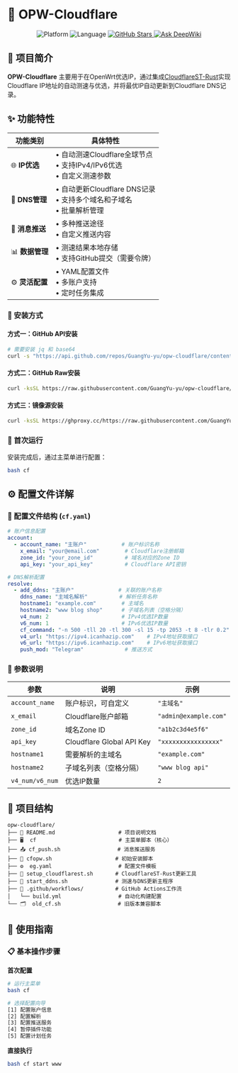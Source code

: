 # 🚀 OPW-Cloudflare

<p align="center">
  <img src="https://img.shields.io/badge/Platform-OpenWrt%20%7C%20Linux-blue.svg" alt="Platform">
  <img src="https://img.shields.io/badge/Language-Bash%20%7C%20Shell-blue.svg" alt="Language">
  <a href="https://github.com/GuangYu-yu/opw-cloudflare">
    <img src="https://img.shields.io/github/stars/GuangYu-yu/opw-cloudflare?style=social" alt="GitHub Stars">
  </a>
  <a href="https://deepwiki.com/GuangYu-yu/opw-cloudflare">
    <img src="https://deepwiki.com/badge.svg" alt="Ask DeepWiki">
  </a>
</p>

## 📖 项目简介

**OPW-Cloudflare** 主要用于在OpenWrt优选IP，通过集成[CloudflareST-Rust](https://github.com/GuangYu-yu/CloudflareST-Rust)实现Cloudflare IP地址的自动测速与优选，并将最优IP自动更新到Cloudflare DNS记录。

## ✨ 功能特性

| 功能类别 | 具体特性 |
|---------|---------|
| 🌐 **IP优选** | • 自动测速Cloudflare全球节点<br>• 支持IPv4/IPv6优选<br>• 自定义测速参数 |
| 🔄 **DNS管理** | • 自动更新Cloudflare DNS记录<br>• 支持多个域名和子域名<br>• 批量解析管理 |
| 📱 **消息推送** | • 多种推送途径<br>• 自定义推送内容 |
| 📊 **数据管理** | • 测速结果本地存储<br>• 支持GitHub提交（需要令牌）<br> |
| ⚙️ **灵活配置** | • YAML配置文件<br>• 多账户支持<br>• 定时任务集成 |

### 🔧 安装方式

#### 方式一：GitHub API安装
```bash
# 需要安装 jq 和 base64
curl -s "https://api.github.com/repos/GuangYu-yu/opw-cloudflare/contents/cfopw.sh" | jq -r '.content' | base64 -d | bash
```

#### 方式二：GitHub Raw安装
```bash
curl -ksSL https://raw.githubusercontent.com/GuangYu-yu/opw-cloudflare/main/cfopw.sh | bash
```

#### 方式三：镜像源安装
```bash
curl -ksSL https://ghproxy.cc/https://raw.githubusercontent.com/GuangYu-yu/opw-cloudflare/main/cfopw.sh | bash
```

### 🎯 首次运行

安装完成后，通过主菜单进行配置：
```bash
bash cf
```

## ⚙️ 配置文件详解

### 📄 配置文件结构 (`cf.yaml`)

```yaml
# 账户信息配置
account:
  - account_name: "主账户"           # 账户标识名称
    x_email: "your@email.com"        # Cloudflare注册邮箱
    zone_id: "your_zone_id"          # 域名对应的Zone ID
    api_key: "your_api_key"          # Cloudflare API密钥

# DNS解析配置
resolve:
  - add_ddns: "主账户"              # 关联的账户名称
    ddns_name: "主域名解析"          # 解析任务名称
    hostname1: "example.com"        # 主域名
    hostname2: "www blog shop"      # 子域名列表（空格分隔）
    v4_num: 2                       # IPv4优选IP数量
    v6_num: 1                       # IPv6优选IP数量
    cf_command: "-n 500 -tll 20 -tl 300 -sl 15 -tp 2053 -t 8 -tlr 0.2"  # 测速参数
    v4_url: "https://ipv4.icanhazip.com"    # IPv4地址获取接口
    v6_url: "https://ipv6.icanhazip.com"    # IPv6地址获取接口
    push_mod: "Telegram"             # 推送方式
```

### 🔑 参数说明

| 参数 | 说明 | 示例 |
|-----|------|------|
| `account_name` | 账户标识，可自定义 | `"主域名"` |
| `x_email` | Cloudflare账户邮箱 | `"admin@example.com"` |
| `zone_id` | 域名Zone ID | `"a1b2c3d4e5f6"` |
| `api_key` | Cloudflare Global API Key | `"xxxxxxxxxxxxxxxx"` |
| `hostname1` | 需要解析的主域名 | `"example.com"` |
| `hostname2` | 子域名列表（空格分隔） | `"www blog api"` |
| `v4_num/v6_num` | 优选IP数量 | `2` |

## 📁 项目结构

```
opw-cloudflare/
├── 📄 README.md                    # 项目说明文档
├── 🖥️  cf                          # 主菜单脚本（核心）
├── 📤 cf_push.sh                  # 消息推送服务
├── 🚀 cfopw.sh                    # 初始安装脚本
├── ⚙️  eg.yaml                     # 配置文件模板
├── 🔄 setup_cloudflarest.sh       # CloudflareST-Rust更新工具
├── 🎯 start_ddns.sh               # 测速与DNS更新主程序
├── 📁 .github/workflows/          # GitHub Actions工作流
│   └── build.yml                  # 自动化构建配置
└── 🗂️  old_cf.sh                  # 旧版本兼容脚本
```

## 🎯 使用指南

### 📋 基本操作步骤

   **首次配置**
   ```bash
   # 运行主菜单
   bash cf
   
   # 选择配置向导
   [1] 配置账户信息
   [2] 配置解析
   [3] 配置推送服务
   [4] 暂停插件功能
   [5] 配置计划任务
   ```

   **直接执行**
   ```bash
   bash cf start www
   ```
